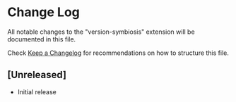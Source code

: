 # Change Log

All notable changes to the "version-symbiosis" extension will be documented in this file.

Check [Keep a Changelog](http://keepachangelog.com/) for recommendations on how to structure this file.

## [Unreleased]

- Initial release